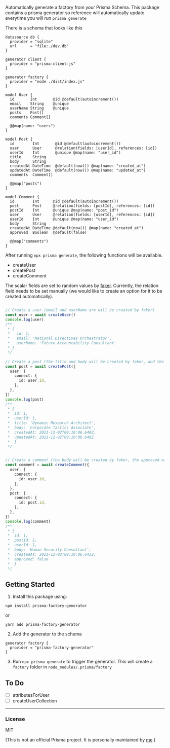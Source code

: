 Automatically generate a factory from your Prisma Schema. This package contains a prisma generator so reference will automatically update everytime you will run `prisma generate`

There is a schema that looks like this
```prisma
datasource db {
  provider = "sqlite"
  url      = "file:./dev.db"
}

generator client {
  provider = "prisma-client-js"
}

generator factory {
  provider = "node ./dist/index.js"
}

model User {
  id       Int       @id @default(autoincrement())
  email    String    @unique
  userName String    @unique
  posts    Post[]
  comments Comment[]

  @@map(name: "users")
}

model Post {
  id        Int       @id @default(autoincrement())
  user      User      @relation(fields: [userId], references: [id])
  userId    Int       @unique @map(name: "user_id")
  title     String
  body      String
  createdAt DateTime  @default(now()) @map(name: "created_at")
  updatedAt DateTime  @default(now()) @map(name: "updated_at")
  comments  Comment[]

  @@map("posts")
}

model Comment {
  id        Int      @id @default(autoincrement())
  post      Post     @relation(fields: [postId], references: [id])
  postId    Int      @unique @map(name: "post_id")
  user      User     @relation(fields: [userId], references: [id])
  userId    Int      @unique @map(name: "user_id")
  body      String
  createdAt DateTime @default(now()) @map(name: "created_at")
  approved  Boolean  @default(false)

  @@map("comments")
}
```
After running `npx prisma generate`, the following functions will be available.
- createUser
- createPost
- createComment

The scalar fields are set to random values by [faker](https://github.com/marak/Faker.js/).
Currently, the relation field needs to be set manually (we would like to create an option for it to be created automatically).
```typescript

// Create a user (email and userName are will be created by faker)
const user = await createUser()
console.log(user) 
/**
 * {
 *   id: 1,
 *   email: 'National Directives Orchestrator',
 *   userName: 'Future Accountability Consultant'
 * }
 */

// Create a post (the title and body will be created by faker, and the user will be connected to the one created above).
const post = await createPost({
  user: {
    connect: {
      id: user.id,
    },
  },
})
console.log(post)
/**
 * {
 *  id: 1,
 *  userId: 1,
 *  title: 'Dynamic Research Architect',
 *  body: 'Corporate Tactics Associate',
 *  createdAt: 2021-12-02T09:10:06.640Z,
 *  updatedAt: 2021-12-02T09:10:06.640Z
 *  }
 */


// Create a comment (the body will be created by faker, the approved will be set to the DB default, and the user and post will be connected to the one created above).
const comment = await createComment({
  user: {
    connect: {
      id: user.id,
    },
  },
  post: {
    connect: {
      id: post.id,
    },
  },
})
console.log(comment)
/**
 * {
 *  id: 1,
 *  postId: 1,
 *  userId: 1,
 *  body: 'Human Security Consultant',
 *  createdAt: 2021-12-02T09:10:06.643Z,
 *  approved: false
 *  }
 */
```

## Getting Started

1. Install this package using:

```shell
npm install prisma-factory-generator
```
or
```shell
yarn add prisma-factory-generator
```

2. Add the generator to the schema

```prisma
generator factory {
  provider = "prisma-factory-generator"
}
```

3. Run `npx prisma generate` to trigger the generator. This will create a `factory` folder in `node_modules/.prisma/factory`

## To Do
- [ ] attributesForUser
- [ ] createUserCollection

---

### License

MIT

(This is not an official Prisma project. It is personally maintained by [me](https://github.com/toyamarinyon) )
